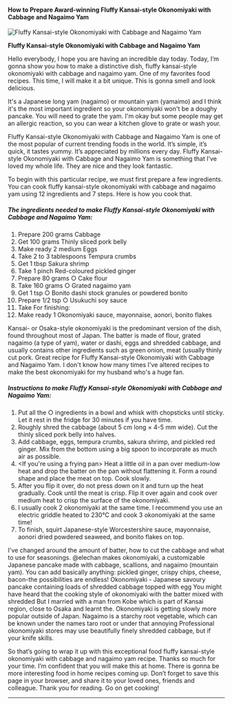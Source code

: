             

#### How to Prepare Award-winning Fluffy Kansai-style Okonomiyaki with Cabbage and Nagaimo Yam

![Fluffy Kansai-style Okonomiyaki with Cabbage and Nagaimo Yam](https://img-global.cpcdn.com/recipes/5780397846691840/751x532cq70/fluffy-kansai-style-okonomiyaki-with-cabbage-and-nagaimo-yam-recipe-main-photo.jpg)

**Fluffy Kansai-style Okonomiyaki with Cabbage and Nagaimo Yam**

Hello everybody, I hope you are having an incredible day today. Today, I’m gonna show you how to make a distinctive dish, fluffy kansai-style okonomiyaki with cabbage and nagaimo yam. One of my favorites food recipes. This time, I will make it a bit unique. This is gonna smell and look delicious.

It's a Japanese long yam (nagaimo) or mountain yam (yamaimo) and I think it's the most important ingredient so your okonomiyaki won't be a doughy pancake. You will need to grate the yam. I'm okay but some people may get an allergic reaction, so you can wear a kitchen glove to grate or wash your.

Fluffy Kansai-style Okonomiyaki with Cabbage and Nagaimo Yam is one of the most popular of current trending foods in the world. It’s simple, it’s quick, it tastes yummy. It’s appreciated by millions every day. Fluffy Kansai-style Okonomiyaki with Cabbage and Nagaimo Yam is something that I’ve loved my whole life. They are nice and they look fantastic.

To begin with this particular recipe, we must first prepare a few ingredients. You can cook fluffy kansai-style okonomiyaki with cabbage and nagaimo yam using 12 ingredients and 7 steps. Here is how you cook that.

##### The ingredients needed to make Fluffy Kansai-style Okonomiyaki with Cabbage and Nagaimo Yam:

1.  Prepare 200 grams Cabbage
2.  Get 100 grams Thinly sliced pork belly
3.  Make ready 2 medium Eggs
4.  Take 2 to 3 tablespoons Tempura crumbs
5.  Get 1 tbsp Sakura shrimp
6.  Take 1 pinch Red-coloured pickled ginger
7.  Prepare 80 grams ○ Cake flour
8.  Take 160 grams ○ Grated nagaimo yam
9.  Get 1 tsp ○ Bonito dashi stock granules or powdered bonito
10.  Prepare 1/2 tsp ○ Usukuchi soy sauce
11.  Take For finishing:
12.  Make ready 1 Okonomiyaki sauce, mayonnaise, aonori, bonito flakes

Kansai- or Osaka-style okonomiyaki is the predominant version of the dish, found throughout most of Japan. The batter is made of flour, grated nagaimo (a type of yam), water or dashi, eggs and shredded cabbage, and usually contains other ingredients such as green onion, meat (usually thinly cut pork. Great recipe for Fluffy Kansai-style Okonomiyaki with Cabbage and Nagaimo Yam. I don't know how many times I've altered recipes to make the best okonomiyaki for my husband who's a huge fan.

##### Instructions to make Fluffy Kansai-style Okonomiyaki with Cabbage and Nagaimo Yam:

1.  Put all the ○ ingredients in a bowl and whisk with chopsticks until sticky. Let it rest in the fridge for 30 minutes if you have time.
2.  Roughly shred the cabbage (about 5 cm long × 4-5 mm wide). Cut the thinly sliced pork belly into halves.
3.  Add cabbage, eggs, tempura crumbs, sakura shrimp, and pickled red ginger. Mix from the bottom using a big spoon to incorporate as much air as possible.
4.  <If you're using a frying pan> Heat a little oil in a pan over medium-low heat and drop the batter on the pan without flattening it. Form a round shape and place the meat on top. Cook slowly.
5.  After you flip it over, do not press down on it and turn up the heat gradually. Cook until the meat is crisp. Flip it over again and cook over medium heat to crisp the surface of the okonomiyaki.
6.  I usually cook 2 okonomiyaki at the same time. I recommend you use an electric griddle heated to 230°C and cook 3 okonomiyaki at the same time!
7.  To finish, squirt Japanese-style Worcestershire sauce, mayonnaise, aonori dried powdered seaweed, and bonito flakes on top.

I've changed around the amount of batter, how to cut the cabbage and what to use for seasonings. @elechan makes okonomiyaki, a customizable Japanese pancake made with cabbage, scallions, and nagaimo (mountain yam). You can add basically anything: pickled ginger, crispy chips, cheese, bacon-the possibilities are endless! Okonomiyaki - Japanese savoury pancake containing loads of shredded cabbage topped with egg You might have heard that the cooking style of okonomiyaki with the batter mixed with shredded But I married with a man from Kobe which is part of Kansai region, close to Osaka and learnt the. Okonomiyaki is getting slowly more popular outside of Japan. Nagaimo is a starchy root vegetable, which can be known under the names taro root or under that annoying Professional okonomiyaki stores may use beautifully finely shredded cabbage, but if your knife skills.

So that’s going to wrap it up with this exceptional food fluffy kansai-style okonomiyaki with cabbage and nagaimo yam recipe. Thanks so much for your time. I’m confident that you will make this at home. There is gonna be more interesting food in home recipes coming up. Don’t forget to save this page in your browser, and share it to your loved ones, friends and colleague. Thank you for reading. Go on get cooking!

* * *